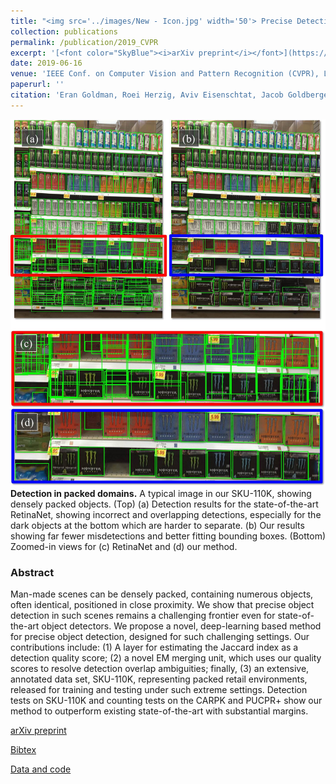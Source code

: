 ```yaml
---
title: "<img src='../images/New - Icon.jpg' width='50'> Precise Detection in Densely Packed Scenes"
collection: publications
permalink: /publication/2019_CVPR
excerpt: '[<font color="SkyBlue"><i>arXiv preprint</i></font>](https://arxiv.org/abs/1904.00853)'
date: 2019-06-16
venue: 'IEEE Conf. on Computer Vision and Pattern Recognition (CVPR), Long Beach, CA'
paperurl: ''
citation: 'Eran Goldman, Roei Herzig, Aviv Eisenschtat, Jacob Goldberger, Tal Hassner. <i> Precise Detection in Densely Packed Scenes.</i> IEEE Conf. on Computer Vision and Pattern Recognition (CVPR), Long Beach, CA, 2019.'
---
```


<img src='../projects/PreciseDetection/teaser.jpg'><br/>
<b>Detection in packed domains.</b> A typical image in our SKU-110K, showing densely packed objects. (Top) (a) Detection results for the state-of-the-art RetinaNet, showing incorrect and overlapping detections, especially for the dark objects at the bottom which are harder to separate. (b) Our results showing far fewer misdetections and better fitting bounding boxes. (Bottom) Zoomed-in views for (c) RetinaNet and (d) our method.



### Abstract
Man-made scenes can be densely packed, containing numerous objects, often identical, positioned in close proximity. We show that precise object detection in such scenes remains a challenging frontier even for state-of-the-art object detectors. We propose a novel, deep-learning based method for precise object detection, designed for such challenging settings. Our contributions include: (1) A layer for estimating the Jaccard index as a detection quality score; (2) a novel EM merging unit, which uses our quality scores to resolve detection overlap ambiguities; finally, (3) an extensive, annotated data set, SKU-110K, representing packed retail environments, released for training and testing under such extreme settings. Detection tests on SKU-110K and counting tests on the CARPK and PUCPR+ show our method to outperform existing state-of-the-art with substantial margins.


[arXiv preprint](https://arxiv.org/abs/1904.00853)

[Bibtex](../projects/PreciseDetection/BibTeX.txt)

[Data and code](https://www.github.com/eg4000/SKU110K_CVPR19)
